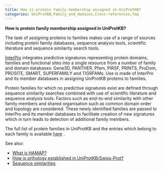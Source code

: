 ```yaml
---
title: How is protein family membership assigned in UniProtKB?
categories: UniProtKB,Family_and_domains,Cross-references,faq
---
```


**How is protein family membership assigned in UniProtKB?**

The task of assigning proteins to families makes use of a range of sources including protein family databases, sequence analysis tools, scientific literature and sequence similarity search tools.

[InterPro](https://www.ebi.ac.uk/interpro/) integrates predictive signatures representing protein domains, families and functional sites into a single resource from a number of family and domain databases: Gene3D, PANTHER, Pfam, PIRSF, PRINTS, ProDom, PROSITE, SMART, SUPERFAMILY and TIGRFAMs. Use is made of InterPro and its member databases in assigning UniProtKB proteins to families.

Protein families for which no predictive signatures exist are defined through sequence similarity searches combined with use of scientific literature and sequence analysis tools. Factors such as end-to-end similarity with other family members and shared organisation such as common domain order and topology are considered. These newly identified families are passed to InterPro and its member databases to facilitate creation of new signatures which in turn leads to detection of additional family members.

The full list of protein families in UniProtKB and the entries which belong to each family is available [here](http://www.uniprot.org/docs/similar) .

See also:

-   [What is HAMAP?](http://www.uniprot.org/help/hamap)
-   [How is orthology established in UniProtKB/Swiss-Prot?](http://www.uniprot.org/help/orthology)
-   [Sequence similarities](https://www.uniprot.org/help/sequence%5Fsimilarities)
